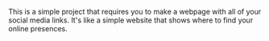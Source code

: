This is a simple project that requires you to make a webpage with all of your social media links. It's like a simple website that shows where to find your online presences.